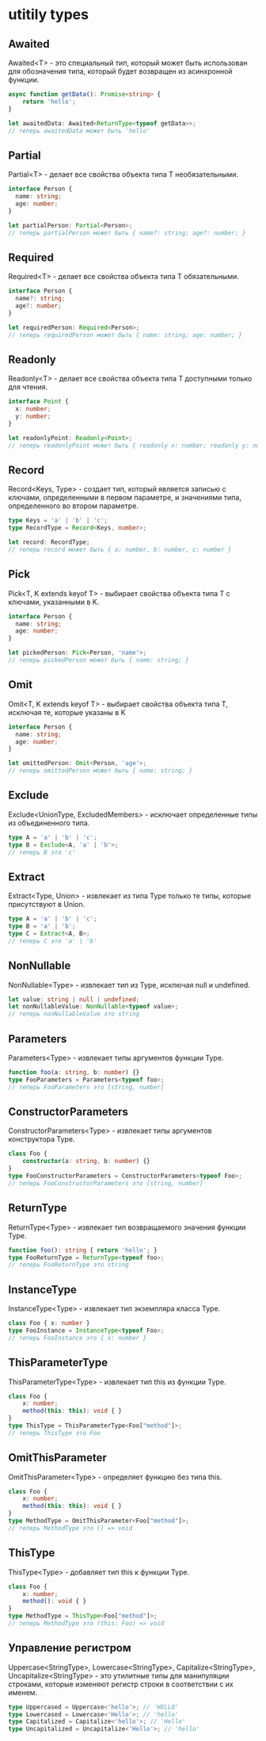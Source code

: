 # utitily types

## Awaited

Awaited&lt;T&gt; - это специальный тип, который может быть использован для обозначения типа, который будет возвращен из асинхронной функции.

```TypeScript
async function getData(): Promise<string> {
    return 'hello';
}

let awaitedData: Awaited<ReturnType<typeof getData>>;
// теперь awaitedData может быть 'hello'
```

## Partial

Partial&lt;T&gt; - делает все свойства объекта типа T необязательными.

```TypeScript
interface Person {
  name: string;
  age: number;
}

let partialPerson: Partial<Person>;
// теперь partialPerson может быть { name?: string; age?: number; }
```

## Required

Required&lt;T&gt; - делает все свойства объекта типа T обязательными.

```TypeScript
interface Person {
  name?: string;
  age?: number;
}

let requiredPerson: Required<Person>;
// теперь requiredPerson может быть { name: string; age: number; }
```

## Readonly

Readonly&lt;T&gt; - делает все свойства объекта типа T доступными только для чтения.

```TypeScript
interface Point {
  x: number;
  y: number;
}

let readonlyPoint: Readonly<Point>;
// теперь readonlyPoint может быть { readonly x: number; readonly y: number; }
```

## Record

Record&lt;Keys, Type&gt; - создает тип, который является записью с ключами, определенными в первом параметре, и значениями типа, определенного во втором параметре.

```TypeScript
type Keys = 'a' | 'b' | 'c';
type RecordType = Record<Keys, number>;

let record: RecordType;
// теперь record может быть { a: number, b: number, c: number }
```

## Pick

Pick&lt;T, K extends keyof T&gt; - выбирает свойства объекта типа T с ключами, указанными в K.

```TypeScript
interface Person {
  name: string;
  age: number;
}

let pickedPerson: Pick<Person, 'name'>;
// теперь pickedPerson может быть { name: string; }
```

## Omit

Omit&lt;T, K extends keyof T&gt; - выбирает свойства объекта типа T, исключая те, которые указаны в K

```TypeScript
interface Person {
  name: string;
  age: number;
}

let omittedPerson: Omit<Person, 'age'>;
// теперь omittedPerson может быть { name: string; }
```

## Exclude

Exclude&lt;UnionType, ExcludedMembers&gt; - исключает определенные типы из объединенного типа.

```TypeScript
type A = 'a' | 'b' | 'c';
type B = Exclude<A, 'a' | 'b'>;
// теперь B это 'c'
```

## Extract

Extract&lt;Type, Union&gt; - извлекает из типа Type только те типы, которые присутствуют в Union.

```TypeScript
type A = 'a' | 'b' | 'c';
type B = 'a' | 'b';
type C = Extract<A, B>;
// теперь C это 'a' | 'b'
```

## NonNullable

NonNullable&lt;Type&gt; - извлекает тип из Type, исключая null и undefined.

```TypeScript
let value: string | null | undefined;
let nonNullableValue: NonNullable<typeof value>;
// теперь nonNullableValue это string
```

## Parameters

Parameters&lt;Type&gt; - извлекает типы аргументов функции Type.

```TypeScript
function foo(a: string, b: number) {}
type FooParameters = Parameters<typeof foo>;
// теперь FooParameters это [string, number]
```

## ConstructorParameters

ConstructorParameters&lt;Type&gt; - извлекает типы аргументов конструктора Type.

```TypeScript
class Foo {
    constructor(a: string, b: number) {}
}
type FooConstructorParameters = ConstructorParameters<typeof Foo>;
// теперь FooConstructorParameters это [string, number]
```

## ReturnType

ReturnType&lt;Type&gt; - извлекает тип возвращаемого значения функции Type.

```TypeScript
function foo(): string { return 'hello'; }
type FooReturnType = ReturnType<typeof foo>;
// теперь FooReturnType это string
```

## InstanceType

InstanceType&lt;Type&gt; - извлекает тип экземпляра класса Type.

```TypeScript
class Foo { x: number }
type FooInstance = InstanceType<typeof Foo>;
// теперь FooInstance это { x: number }
```

## ThisParameterType

ThisParameterType&lt;Type&gt; - извлекает тип this из функции Type.

```TypeScript
class Foo {
    x: number;
    method(this: this): void { }
}
type ThisType = ThisParameterType<Foo["method"]>;
// теперь ThisType это Foo
```

## OmitThisParameter

OmitThisParameter&lt;Type&gt; - определяет функцию без типа this.

```TypeScript
class Foo {
    x: number;
    method(this: this): void { }
}
type MethodType = OmitThisParameter<Foo["method"]>;
// теперь MethodType это () => void
```

## ThisType

ThisType&lt;Type&gt; - добавляет тип this к функции Type.

```TypeScript
class Foo {
    x: number;
    method(): void { }
}
type MethodType = ThisType<Foo["method"]>;
// теперь MethodType это (this: Foo) => void
```

## Управление регистром

Uppercase&lt;StringType&gt;, Lowercase&lt;StringType&gt;, Capitalize&lt;StringType&gt;, Uncapitalize&lt;StringType&gt; - это утилитные типы для манипуляции строками, которые изменяют регистр строки в соответствии с их именем.

```TypeScript
type Uppercased = Uppercase<'hello'>; // 'HELLO'
type Lowercased = Lowercase<'Hello'>; // 'hello'
type Capitalized = Capitalize<'hello'>; // 'Hello'
type Uncapitalized = Uncapitalize<'Hello'>; // 'hello'
```

